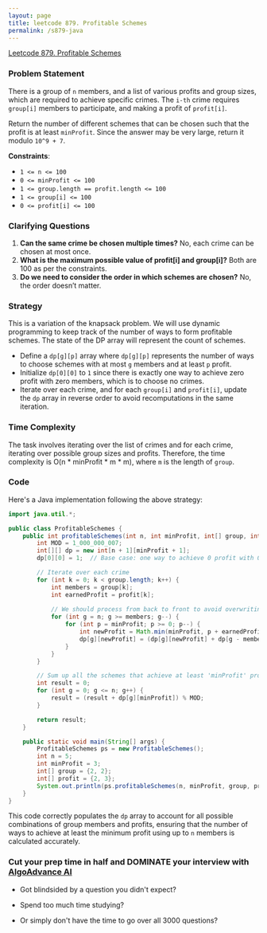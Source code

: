 ```yaml
---
layout: page
title: leetcode 879. Profitable Schemes
permalink: /s879-java
---
```

[Leetcode 879. Profitable Schemes](https://algoadvance.github.io/algoadvance/l879)
### Problem Statement

There is a group of `n` members, and a list of various profits and group sizes, which are required to achieve specific crimes. The `i-th` crime requires `group[i]` members to participate, and making a profit of `profit[i]`.

Return the number of different schemes that can be chosen such that the profit is at least `minProfit`. Since the answer may be very large, return it modulo `10^9 + 7`.

**Constraints**:
- `1 <= n <= 100`
- `0 <= minProfit <= 100`
- `1 <= group.length == profit.length <= 100`
- `1 <= group[i] <= 100`
- `0 <= profit[i] <= 100`

### Clarifying Questions

1. **Can the same crime be chosen multiple times?** No, each crime can be chosen at most once.
2. **What is the maximum possible value of profit[i] and group[i]?** Both are 100 as per the constraints.
3. **Do we need to consider the order in which schemes are chosen?** No, the order doesn’t matter.

### Strategy

This is a variation of the knapsack problem. We will use dynamic programming to keep track of the number of ways to form profitable schemes. The state of the DP array will represent the count of schemes.

- Define a `dp[g][p]` array where `dp[g][p]` represents the number of ways to choose schemes with at most `g` members and at least `p` profit.
- Initialize `dp[0][0]` to `1` since there is exactly one way to achieve zero profit with zero members, which is to choose no crimes.
- Iterate over each crime, and for each `group[i]` and `profit[i]`, update the `dp` array in reverse order to avoid recomputations in the same iteration.

### Time Complexity

The task involves iterating over the list of crimes and for each crime, iterating over possible group sizes and profits. Therefore, the time complexity is O(n * minProfit * m * m), where `m` is the length of `group`.

### Code

Here's a Java implementation following the above strategy:

```java
import java.util.*;

public class ProfitableSchemes {
    public int profitableSchemes(int n, int minProfit, int[] group, int[] profit) {
        int MOD = 1_000_000_007;
        int[][] dp = new int[n + 1][minProfit + 1];
        dp[0][0] = 1;  // Base case: one way to achieve 0 profit with 0 people

        // Iterate over each crime
        for (int k = 0; k < group.length; k++) {
            int members = group[k];
            int earnedProfit = profit[k];
            
            // We should process from back to front to avoid overwriting the dp values too early
            for (int g = n; g >= members; g--) {
                for (int p = minProfit; p >= 0; p--) {
                    int newProfit = Math.min(minProfit, p + earnedProfit);
                    dp[g][newProfit] = (dp[g][newProfit] + dp[g - members][p]) % MOD;
                }
            }
        }

        // Sum up all the schemes that achieve at least 'minProfit' profit
        int result = 0;
        for (int g = 0; g <= n; g++) {
            result = (result + dp[g][minProfit]) % MOD;
        }

        return result;
    }

    public static void main(String[] args) {
        ProfitableSchemes ps = new ProfitableSchemes();
        int n = 5;
        int minProfit = 3;
        int[] group = {2, 2};
        int[] profit = {2, 3};
        System.out.println(ps.profitableSchemes(n, minProfit, group, profit));  // Output: 2
    }
}
```

This code correctly populates the `dp` array to account for all possible combinations of group members and profits, ensuring that the number of ways to achieve at least the minimum profit using up to `n` members is calculated accurately.


### Cut your prep time in half and DOMINATE your interview with [AlgoAdvance AI](https://algoAdvance.com)

- Got blindsided by a question you didn't expect?

- Spend too much time studying?

- Or simply don't have the time to go over all 3000 questions?

